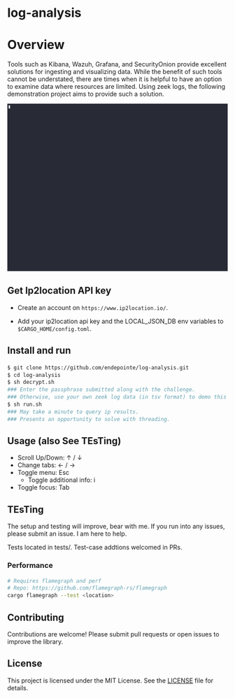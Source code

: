 # log-analysis 


# Overview 
Tools such as Kibana, Wazuh, Grafana, and SecurityOnion provide excellent solutions for ingesting and visualizing data. While the benefit of such tools cannot be understated, there are times when it is helpful to have an option to examine data where resources are limited. Using zeek logs, the following demonstration project aims to provide such a solution. 

![Demo](demo.gif)

## Get Ip2location API key

- Create an account on `https://www.ip2location.io/`.

- Add your ip2location api key and the LOCAL_JSON_DB env variables to `$CARGO_HOME/config.toml`.

## Install and run 

```bash
$ git clone https://github.com/endepointe/log-analysis.git
$ cd log-analysis
$ sh decrypt.sh 
### Enter the passphrase submitted along with the challenge.
### Otherwise, use your own zeek log data (in tsv format) to demo this tool.
$ sh run.sh
### May take a minute to query ip results. 
### Presents an opportunity to solve with threading.
```

## Usage (also See TEsTing)

- Scroll Up/Down: &#8593; / &#8595;
- Change tabs: &#8592; / &#8594;
- Toggle menu: Esc
    - Toggle additional info: i
- Toggle focus: Tab

## TEsTing

The setup and testing will improve, bear with me. If you run into any issues, please submit an issue. I am here to help.

Tests located in tests/. Test-case addtions welcomed in PRs.

### Performance
```bash
# Requires flamegraph and perf
# Repo: https://github.com/flamegraph-rs/flamegraph
cargo flamegraph --test <location>
```

## Contributing

Contributions are welcome! Please submit pull requests or open issues to improve the library.

## License

This project is licensed under the MIT License. See the [LICENSE](LICENSE) file for details.
